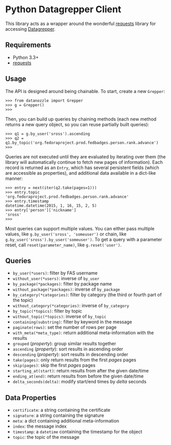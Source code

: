 Python Datagrepper Client
=========================

This library acts as a wrapper around the wonderful
[requests](https://python-requests.org) library for accessing
[Datagrepper](https://apps.fedoraproject.org/datagrepper/).

Requirements
------------

- Python 3.3+
- [requests](https://python-requests.org)

Usage
-----

The API is designed around being chainable.  To start, create a new `Grepper`:

    >>> from datanozzle import Grepper
    >>> g = Grepper()
    >>>

Then, you can build up queries by chaining methods (each new method returns a new
query object, so you can reuse partially built queries):

    >>> q1 = g.by_user('sross').ascending
    >>> q2 = q1.by_topic('org.fedoraproject.prod.fedbadges.person.rank.advance')
    >>>

Queries are not executed until they are evaluated by iterating over them (the library will
automatically continue to fetch new pages of information).  Each record is returned as an `Entry`,
which has several persistent fields (which are accessible as properties), and additional data
available in a dict-like manner:

    >>> entry = next(iter(q2.take(pages=1)))
    >>> entry.topic
    'org.fedoraproject.prod.fedbadges.person.rank.advance'
    >>> entry.timestamp
    datetime.datetime(2015, 1, 16, 15, 2, 5)
    >>> entry['person']['nickname']
    'sross'
    >>>

Most queries can support multiple values.  You can either pass multiple values, like
`g.by_user('sross', 'someuser')` or chain, like `g.by_user('sross').by_user('someuser')`.
To get a query with a parameter reset, call `reset(parameter_name)`, like `g.reset('user')`.


Queries
-------

- `by_user(*users)`: filter by FAS username
- `without_user(*users)`: inverse of `by_user`
- `by_package(*packages)`: filter by package name
- `without_package(*packages)`: inverse of `by_package`
- `by_category(*categories)`: filter by category (the third or fourth part of the topic)
- `without_category(*categories)`: inverse of `by_category`
- `by_topic(*topics)`: filter by topic
- `without_topic(*topics)`: inverse of `by_topic`
- `containing(substring)`: filter by keyword in the message
- `paginate(rows)`: set the number of rows per page
- `with_meta(*meta_type)`: return additional meta-information with the results
- `grouped` (*property*): group similar results together
- `ascending` (*property*): sort results in ascending order
- `descending` (*property*): sort results in descending order
- `take(pages)`: only return results from the first *pages* pages
- `skip(pages)`: skip the first *pages* pages
- `starting_at(start)`: return results from after the given date/time
- `ending_at(end)`: return results from before the given date/time
- `delta_seconds(delta)`: modify start/end times by *delta* seconds

Data Properties
---------------

- `certificate`: a string containing the certificate
- `signature`: a string containing the signature
- `meta`: a dict containing additional meta-information
- `index`: the message index
- `timestamp`: a `datetime` containing the timestamp for the object
- `topic`: the topic of the message
